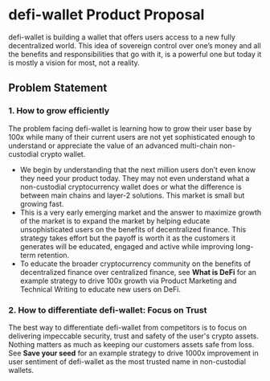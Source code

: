 # defi-wallet Product Proposal
defi-wallet is building a wallet that offers users access to a new fully decentralized world. This idea of sovereign control over one’s money and all the benefits and responsibilities that go with it, is a powerful one but today it is mostly a vision for most, not a reality. 

## Problem Statement

### 1. How to grow efficiently

The problem facing defi-wallet is learning how to grow their user base by 100x while many of their current users are not yet sophisticated enough to understand or appreciate the value of an advanced multi-chain non-custodial crypto wallet.

* We begin by understanding that the next million users don’t even know they need your product today. They may not even understand what a non-custodial cryptocurrency wallet does or what the difference is between main chains and layer-2 solutions. This market is small but growing fast.
* This is a very early emerging market and the answer to maximize growth of the market is to expand the market by helping educate unsophisticated users on the benefits of decentralized finance. This strategy takes effort but the payoff is worth it as the customers it generates will be educated, engaged and active while improving long-term retention.
* To educate the broader cryptocurrency community on the benefits of decentralized finance over centralized finance, see **What is DeFi** for an example strategy to drive 100x growth via Product Marketing and Technical Writing to educate new users on DeFi.

### 2. How to differentiate defi-wallet: Focus on Trust

The best way to differentiate defi-wallet from competitors is to focus on delivering impeccable security, trust and safety of the user's crypto assets. Nothing matters as much as keeping our customers assets safe from loss. See **Save your seed** for an example strategy to drive 1000x improvement in user sentiment of defi-wallet as the most trusted name in non-custodial wallets.
